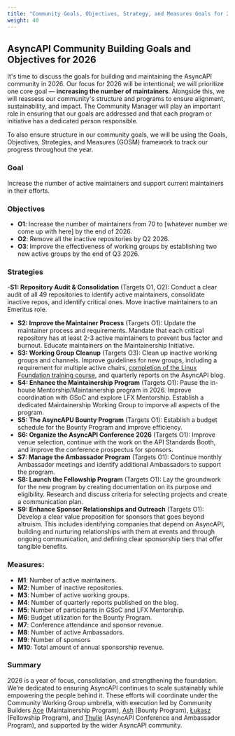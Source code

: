 ```yaml
---
title: "Community Goals, Objectives, Strategy, and Measures Goals for 2026"
weight: 40
---
```


## AsyncAPI Community Building Goals and Objectives for 2026
It's time to discuss the goals for building and maintaining the AsyncAPI community in 2026. Our focus for 2026 will be intentional; we will prioritize one core goal — **increasing the number of maintainers**. Alongside this, we will reassess our community's structure and programs to ensure alignment, sustainability, and impact. The Community Manager will play an important role in ensuring that our goals are addressed and that each program or initiative has a dedicated person responsible.

To also ensure structure in our community goals, we will be using the Goals, Objectives, Strategies, and Measures (GOSM) framework to track our progress throughout the year.

### Goal

Increase the number of active maintainers and support current maintainers in their efforts.

### Objectives
- **O1**: Increase the number of maintainers from 70 to [whatever number we come up with here] by the end of 2026.
- **O2**: Remove all the inactive repositories by Q2 2026.
- **O3**: Improve the effectiveness of working groups by establishing two new active groups by the end of Q3 2026.

### Strategies
-**S1: Repository Audit & Consolidation** (Targets O1, O2): Conduct a clear audit of all 49 repositories to identify active maintainers, consolidate inactive repos, and identify critical ones. Move inactive maintainers to an Emeritus role.
- **S2: Improve the Maintainer Process** (Targets O1): Update the maintainer process and requirements. Mandate that each critical repository has at least 2-3 active maintainers to prevent bus factor and burnout. Educate maintainers on the Maintainership Initiative.
- **S3: Working Group Cleanup** (Targets O3): Clean up inactive working groups and channels. Improve guidelines for new groups, including a requirement for multiple active chairs, [completion of the Linux Foundation training course](https://training.linuxfoundation.org/training/leading-high-performance-working-group-meetings-lfc120), and quarterly reports on the AsyncAPI blog.
- **S4: Enhance the Maintainership Program** (Targets O1): Pause the in-house Mentorship/Maintainership program in 2026. Improve coordination with GSoC and explore LFX Mentorship. Establish a dedicated Maintainership Working Group to imporve all aspects of the program.
- **S5: The AsyncAPU Bounty Program** (Targets O1): Establish a budget schedule for the Bounty Program and improve efficiency.
- **S6: Organize the AsyncAPI Conference 2026** (Targets O1): Improve venue selection, continue with the work on the API Standards Booth, and improve the conference prospectus for sponsors.
- **S7: Manage the Ambassador Program** (Targets O1): Continue monthly Ambassador meetings and identify additional Ambassadors to support the program.
- **S8: Launch the Fellowship Program** (Targets O1): Lay the groundwork for the new program by creating documentation on its purpose and eligibility. Research and discuss criteria for selecting projects and create a communication plan.
- **S9: Enhance Sponsor Relationships and Outreach** (Targets O1): Develop a clear value proposition for sponsors that goes beyond altruism. This includes identifying companies that depend on AsyncAPI, building and nurturing relationships with them at events and through ongoing communication, and defining clear sponsorship tiers that offer tangible benefits.


### Measures:
- **M1**: Number of active maintainers.
- **M2**: Number of inactive repositories.
- **M3**: Number of active working groups.
- **M4**: Number of quarterly reports published on the blog.
- **M5**: Number of participants in GSoC and LFX Mentorship.
- **M6**: Budget utilization for the Bounty Program.
- **M7**: Conference attendance and sponsor revenue.
- **M8**: Number of active Ambassadors.
- **M9**: Number of sponsors
- **M10**: Total amount of annual sponsorship revenue.

### Summary
2026 is a year of focus, consolidation, and strengthening the foundation. We’re dedicated to ensuring AsyncAPI continues to scale sustainably while empowering the people behind it. 
These efforts will coordinate under the Community Working Group umbrella, with execution led by Community Builders [Ace](https://github.com/AceTheCreator) (Maintainership Program), [Ash](https://github.com/aeworxet) (Bounty Program), [Łukasz](https://github.com/derberg) (Fellowship Program), and [Thulie](https://github.com/thulieblack) (AsyncAPI Conference and Ambassador Program), and supported by the wider AsyncAPI community. 
